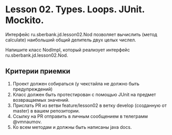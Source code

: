 # Lesson 02. Types. Loops. JUnit. Mockito.

Интерфейс ru.sberbank.jd.lesson02.Nod позволяет вычислить (метод сalculate) наибольший общий делитель двух целых числел.

Напишите класс NodImpl, который реализует интерфейс ru.sberbank.jd.lesson02.Nod.

## Критерии приемки

1. Проект должен собираться (у чекстайла не должно быть предупреждений)
1. Класс должен быть протестирован с помощью JUnit на предмет возвращаемых значений.
1. Прислать PR из ветви feature/lesson02 в ветку develop (созданную от master) в вашем репозитории.
1. Cсылку на PR отправить в личным сообщением в телеграмм @vmnaumov.
1. Ко всем методам и должны быть написаны java docs.
